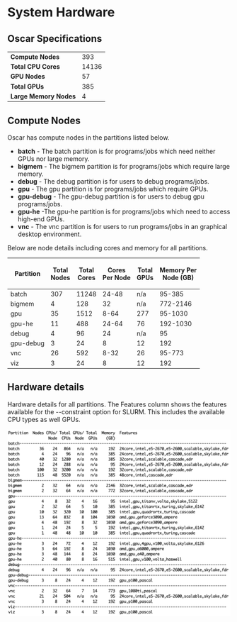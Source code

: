 # System Hardware

## Oscar Specifications

|                        |       |
| ---------------------- | ----- |
| **Compute Nodes**      | 393   |
| **Total CPU Cores**    | 14136 |
| **GPU Nodes**          | 57    |
| **Total GPUs**         | 385   |
| **Large Memory Nodes** | 4     |

## Compute Nodes

Oscar has compute nodes in the partitions listed below.

* **batch** - The batch partition is for programs/jobs which need neither GPUs nor large memory.
* **bigmem** - The bigmem partition is for programs/jobs which require large memory.&#x20;
* **debug** - The debug partition is for users to debug programs/jobs.
* **gpu** - The gpu partition is for programs/jobs which require GPUs.
* **gpu-debug** - The gpu-debug partition is for users to debug gpu programs/jobs.&#x20;
* **gpu-he** -The gpu-he partition is for programs/jobs which need to access high-end GPUs.&#x20;
* **vnc** - The vnc partition is for users to run programs/jobs in an graphical desktop environment.&#x20;

Below are node details including cores and memory for all partitions.

| **Partition** | <p><strong>Total</strong><br><strong>Nodes</strong></p> | <p><strong>Total</strong><br><strong>Cores</strong></p> | <p><strong>Cores</strong><br><strong>Per Node</strong></p> | <p><strong>Total</strong><br><strong>GPUs</strong></p> | <p><strong>Memory Per</strong><br><strong>Node (GB)</strong></p> |
| ------------- | ------------------------------------------------------- | ------------------------------------------------------- | ---------------------------------------------------------- | ------------------------------------------------------ | ---------------------------------------------------------------- |
| batch         | 307                                                     | 11248                                                   | 24-48                                                      | n/a                                                    | 95-385                                                           |
| bigmem        | 4                                                       | 128                                                     | 32                                                         | n/a                                                    | 772-2146                                                         |
| gpu           | 35                                                      | 1512                                                    | 8-64                                                       | 277                                                    | 95-1030                                                          |
| gpu-he        | 11                                                      | 488                                                     | 24-64                                                      | 76                                                     | 192-1030                                                         |
| debug         | 4                                                       | 96                                                      | 24                                                         | n/a                                                    | 95                                                               |
| gpu-debug     | 3                                                       | 24                                                      | 8                                                          | 12                                                     | 192                                                              |
| vnc           | 26                                                      | 592                                                     | 8-32                                                       | 26                                                     | 95-773                                                           |
| viz           | 3                                                       | 24                                                      | 8                                                          | 12                                                     | 192                                                              |

## Hardware details

Hardware details for all partitions. The Features column shows the features available for the --constraint option for SLURM. This includes the available CPU types as well GPUs.

![](.gitbook/assets/feat88.png)
